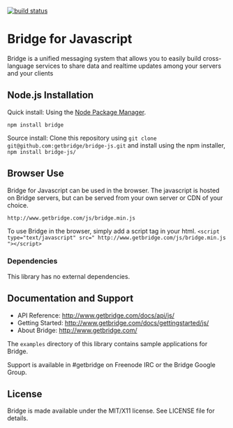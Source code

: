 [![build status](https://secure.travis-ci.org/getbridge/bridge-js.png)](http://travis-ci.org/getbridge/bridge-js)
# Bridge for Javascript
Bridge is a unified messaging system that allows you to easily build
cross-language services to share data and realtime updates among your
servers and your clients

## Node.js Installation
Quick install: Using the [Node Package Manager](http://npmjs.org).

    npm install bridge

Source install: Clone this repository using `git clone
git@github.com:getbridge/bridge-js.git` and install using the npm
installer, `npm install bridge-js/`

## Browser Use

Bridge for Javascript can be used in the browser. The javascript is hosted
on Bridge servers, but can be served from your own server or CDN of your
choice.

    http://www.getbridge.com/js/bridge.min.js
    
To use Bridge in the browser, simply add a script tag in your
html. `<script type="text/javascript" src="
http://www.getbridge.com/js/bridge.min.js "></script>`

### Dependencies
This library has no external dependencies.

## Documentation and Support
* API Reference: http://www.getbridge.com/docs/api/js/
* Getting Started: http://www.getbridge.com/docs/gettingstarted/js/
* About Bridge: http://www.getbridge.com/

The `examples` directory of this library contains sample applications for Bridge.

Support is available in #getbridge on Freenode IRC or the Bridge Google Group.


## License
Bridge is made available under the MIT/X11 license. See LICENSE file for details.

